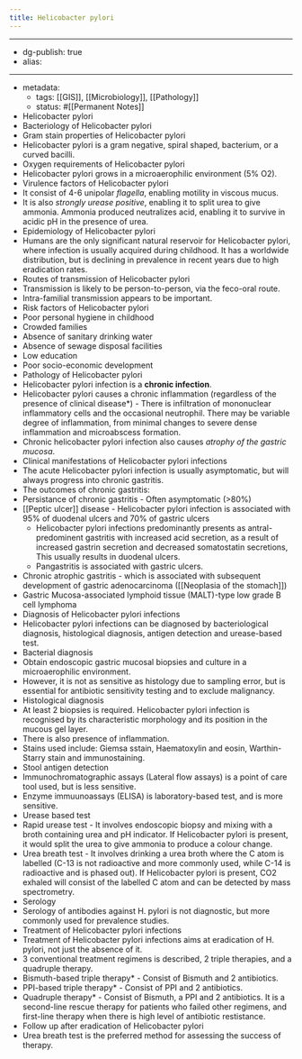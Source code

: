 ```yaml
---
title: Helicobacter pylori
---
```


- --
- dg-publish: true
- alias:
- --
- metadata:
	- tags: [[GIS]], [[Microbiology]], [[Pathology]]
	- status: #[[Permanent Notes]]
- Helicobacter pylori
- Bacteriology of Helicobacter pylori
- Gram stain properties of Helicobacter pylori
- Helicobacter pylori is a gram negative, spiral shaped, bacterium, or a curved bacilli.
- Oxygen requirements of Helicobacter pylori
- Helicobacter pylori grows in a microaerophilic environment (5% O2).
- Virulence factors of Helicobacter pylori
- It consist of 4-6 unipolar *flagella*, enabling motility in viscous mucus.
- It is also *strongly urease positive*, enabling it to split urea to give ammonia. Ammonia produced neutralizes acid, enabling it to survive in acidic pH in the presence of urea.
- Epidemiology of Helicobacter pylori
- Humans are the only significant natural reservoir for Helicobacter pylori, where infection is usually acquired during childhood. It has a worldwide distribution, but is declining in prevalence in recent years due to high eradication rates.
- Routes of transmission of Helicobacter pylori
- Transmission is likely to be person-to-person, via the feco-oral route.
- Intra-familial transmission appears to be important.
- Risk factors of Helicobacter pylori
- Poor personal hygiene in childhood
- Crowded families
- Absence of sanitary drinking water
- Absence of sewage disposal facilities
- Low education
- Poor socio-economic development
- Pathology of Helicobacter pylori
- Helicobacter pylori infection is a **chronic infection**.
- Helicobacter pylori causes a chronic inflammation (regardless of the presence of clinical disease*) - There is infiltration of mononuclear inflammatory cells and the occasional neutrophil. There may be variable degree of inflammation, from minimal changes to severe dense inflammation and microabscess formation.
- Chronic helicobacter pylori infection also causes *atrophy of the gastric mucosa*.
- Clinical manifestations of Helicobacter pylori infections
- The acute Helicobacter pylori infection is usually asymptomatic, but will always progress into chronic gastritis.
- The outcomes of chronic gastritis:
- Persistance of chronic gastritis - Often asymptomatic (>80%)
- [[Peptic ulcer]] disease - Helicobacter pylori infection is associated with 95% of duodenal ulcers and 70% of gastric ulcers
	- Helicobacter pylori infections predominantly presents as antral-predominent gastritis with increased acid secretion, as a result of increased gastrin secretion and decreased somatostatin secretions, This usually results in duodenal ulcers.
	- Pangastritis is associated with gastric ulcers.
- Chronic atrophic gastritis - which is associated with subsequent development of gastric adenocarcinoma ([[Neoplasia of the stomach]])
- Gastric Mucosa-associated lymphoid tissue (MALT)-type low grade B cell lymphoma
- Diagnosis of Helicobacter pylori infections
- Helicobacter pylori infections can be diagnosed by bacteriological diagnosis, histological diagnosis, antigen detection and urease-based test.
- Bacterial diagnosis
- Obtain endoscopic gastric mucosal biopsies and culture in a microaerophilic environment.
- However, it is not as sensitive as histology due to sampling error, but is essential for antibiotic sensitivity testing and to exclude malignancy.
- Histological diagnosis
- At least 2 biopsies is required. Helicobacter pylori infection is recognised by its characteristic morphology and its position in the mucous gel layer.
- There is also presence of inflammation.
- Stains used include: Giemsa sstain, Haematoxylin and eosin, Warthin-Starry stain and immunostaining.
- Stool antigen detection
- Immunochromatographic assays (Lateral flow assays) is a point of care tool used, but is less sensitive.
- Enzyme immuunoassays (ELISA) is laboratory-based test, and is more sensitive.
- Urease based test
- Rapid urease test - It involves endoscopic biopsy and mixing with a broth containing urea and pH indicator. If Helicobacter pylori is present, it would split the urea to give ammonia to produce a colour change.
- Urea breath test - It involves drinking a urea broth where the C atom is labelled (C-13 is not radioactive and more commonly used, while C-14 is radioactive and is phased out). If Helicobacter pylori is present, CO2 exhaled will consist of the labelled C atom and can be detected by mass spectrometry.
- Serology
- Serology of antibodies against H. pylori is not diagnostic, but more commonly used for prevalence studies.
- Treatment of Helicobacter pylori infections
- Treatment of Helicobacter pylori infections aims at eradication of H. pylori, not just the absence of it.
- 3 conventional treatment regimens is described, 2 triple therapies, and a quadruple therapy.
- Bismuth-based triple therapy* - Consist of Bismuth and 2 antibiotics.
- PPI-based triple therapy* - Consist of PPI and 2 antibiotics.
- Quadruple therapy* - Consist of Bismuth, a PPI and 2 antibiotics. It is a second-line rescue therapy for patients who failed other regimens, and first-line therapy when there is high level of antibiotic restistance.
- Follow up after eradication of Helicobacter pylori
- Urea breath test is the preferred method for assessing the success of therapy.